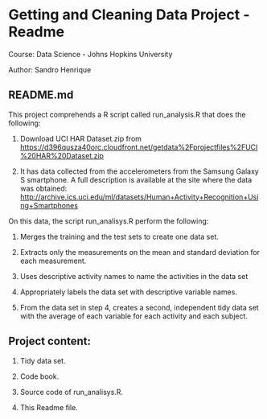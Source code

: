 
Getting and Cleaning Data Project - Readme
==========================================


Course: Data Science - Johns Hopkins University

Author: Sandro Henrique


## README.md

This project comprehends a R script called run\_analysis.R that does the
following:

1.  Download UCI HAR Dataset.zip from
    <https://d396qusza40orc.cloudfront.net/getdata%2Fprojectfiles%2FUCI%20HAR%20Dataset.zip>

2.  It has data collected from the accelerometers from the Samsung
    Galaxy S smartphone. A full description is available at the site
    where the data was obtained:
    <http://archive.ics.uci.edu/ml/datasets/Human+Activity+Recognition+Using+Smartphones>

On this data, the script run\_analisys.R perform the following:

1.  Merges the training and the test sets to create one data set.

2.  Extracts only the measurements on the mean and standard deviation
    for each measurement.

3.  Uses descriptive activity names to name the activities in the data
    set

4.  Appropriately labels the data set with descriptive variable names.

5.  From the data set in step 4, creates a second, independent tidy data
    set with the average of each variable for each activity and each
    subject.

## Project content:

1.  Tidy data set.

2.  Code book.

3.  Source code of run\_analisys.R.

4.  This Readme file.
